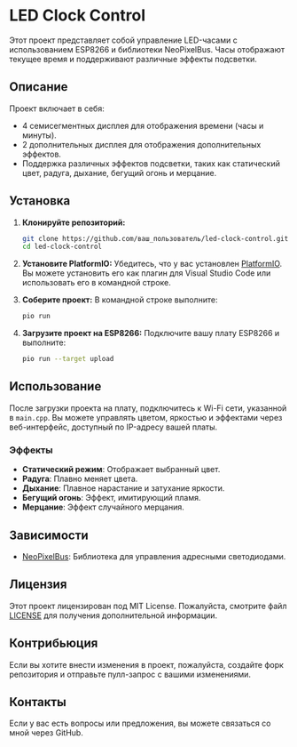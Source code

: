 # LED Clock Control

Этот проект представляет собой управление LED-часами с использованием ESP8266 и библиотеки NeoPixelBus. Часы отображают текущее время и поддерживают различные эффекты подсветки.

## Описание

Проект включает в себя:
- 4 семисегментных дисплея для отображения времени (часы и минуты).
- 2 дополнительных дисплея для отображения дополнительных эффектов.
- Поддержка различных эффектов подсветки, таких как статический цвет, радуга, дыхание, бегущий огонь и мерцание.

## Установка

1. **Клонируйте репозиторий:**
   ```bash
   git clone https://github.com/ваш_пользователь/led-clock-control.git
   cd led-clock-control
   ```

2. **Установите PlatformIO:**
   Убедитесь, что у вас установлен [PlatformIO](https://platformio.org/). Вы можете установить его как плагин для Visual Studio Code или использовать его в командной строке.

3. **Соберите проект:**
   В командной строке выполните:
   ```bash
   pio run
   ```

4. **Загрузите проект на ESP8266:**
   Подключите вашу плату ESP8266 и выполните:
   ```bash
   pio run --target upload
   ```

## Использование

После загрузки проекта на плату, подключитесь к Wi-Fi сети, указанной в `main.cpp`. Вы можете управлять цветом, яркостью и эффектами через веб-интерфейс, доступный по IP-адресу вашей платы.

### Эффекты

- **Статический режим**: Отображает выбранный цвет.
- **Радуга**: Плавно меняет цвета.
- **Дыхание**: Плавное нарастание и затухание яркости.
- **Бегущий огонь**: Эффект, имитирующий пламя.
- **Мерцание**: Эффект случайного мерцания.

## Зависимости

- [NeoPixelBus](https://github.com/Makuna/NeoPixelBus): Библиотека для управления адресными светодиодами.

## Лицензия

Этот проект лицензирован под MIT License. Пожалуйста, смотрите файл [LICENSE](LICENSE) для получения дополнительной информации.

## Контрибьюция

Если вы хотите внести изменения в проект, пожалуйста, создайте форк репозитория и отправьте пулл-запрос с вашими изменениями.

## Контакты

Если у вас есть вопросы или предложения, вы можете связаться со мной через GitHub.
